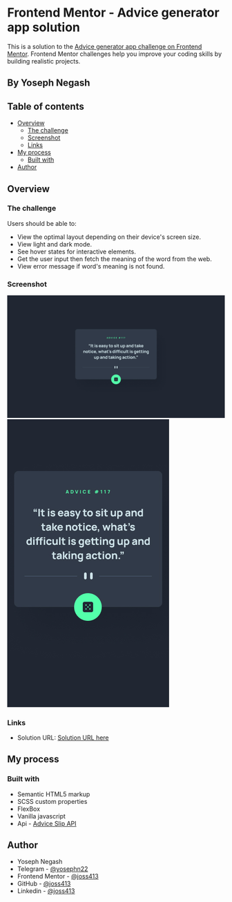 # Frontend Mentor - Advice generator app solution

This is a solution to the [Advice generator app challenge on Frontend Mentor](https://www.frontendmentor.io/challenges/advice-generator-app-QdUG-13db). Frontend Mentor challenges help you improve your coding skills by building realistic projects.



## By Yoseph Negash

## Table of contents

- [Overview](#overview)
  - [The challenge](#the-challenge)
  - [Screenshot](#screenshot)
  - [Links](#links)
- [My process](#my-process)
  - [Built with](#built-with)
- [Author](#author)

## Overview

### The challenge

Users should be able to:

- View the optimal layout depending on their device's screen size.
- View light and dark mode.
- See hover states for interactive elements.
- Get the user input then fetch the meaning of the word from the web.
- View error message if word's meaning is not found.

### Screenshot

![Screenshot](./design/desktop-design.jpg)
![Screenshot](./design/mobile-design.jpg)

### Links

- Solution URL: [Solution URL here](https://advice-generator-app-5pz.pages.dev/)

## My process

### Built with

- Semantic HTML5 markup
- SCSS custom properties
- FlexBox
- Vanilla javascript
- Api - [Advice Slip API](https://api.adviceslip.com)

## Author

- Yoseph Negash
- Telegram - [@yosephn22](https://t.me/yosephn22)
- Frontend Mentor - [@joss413](https://www.frontendmentor.io/profile/joss413)
- GitHub - [@joss413](https://github.com/joss413)
- Linkedin - [@joss413](https://www.linkedin.com/in/yoseph-negash-8573b6251)

